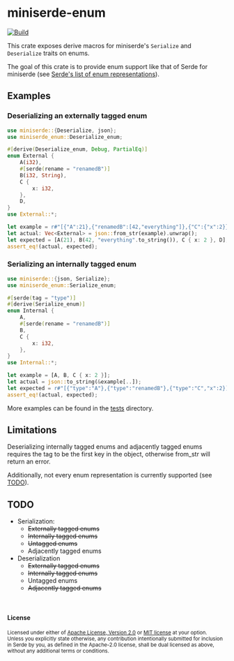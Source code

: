 # miniserde-enum

[![Build](https://github.com/etwyniel/miniserde-enum/workflows/Build/badge.svg)](https://github.com/etwyniel/miniserde-enum/actions)

This crate exposes derive macros for miniserde's `Serialize` and `Deserialize`
traits on enums.

The goal of this crate is to provide enum support like that of Serde for
miniserde (see [Serde's list of enum representations](https://serde.rs/enum-representations.html)).

## Examples

### Deserializing an externally tagged enum
```rust
use miniserde::{Deserialize, json};
use miniserde_enum::Deserialize_enum;

#[derive(Deserialize_enum, Debug, PartialEq)]
enum External {
    A(i32),
    #[serde(rename = "renamedB")]
    B(i32, String),
    C {
        x: i32,
    },
    D,
}
use External::*;

let example = r#"[{"A":21},{"renamedB":[42,"everything"]},{"C":{"x":2}},"D"]"#;
let actual: Vec<External> = json::from_str(example).unwrap();
let expected = [A(21), B(42, "everything".to_string()), C { x: 2 }, D];
assert_eq!(actual, expected);
```

### Serializing an internally tagged enum
```rust
use miniserde::{json, Serialize};
use miniserde_enum::Serialize_enum;

#[serde(tag = "type")]
#[derive(Serialize_enum)]
enum Internal {
    A,
    #[serde(rename = "renamedB")]
    B,
    C {
        x: i32,
    },
}
use Internal::*;

let example = [A, B, C { x: 2 }];
let actual = json::to_string(&example[..]);
let expected = r#"[{"type":"A"},{"type":"renamedB"},{"type":"C","x":2}]"#;
assert_eq!(actual, expected);
```

More examples can be found in the [tests](https://github.com/etwyniel/miniserde-enum/tree/master/tests)
directory.

## Limitations

Deserializing internally tagged enums and adjacently tagged enums requires
the tag to be the first key in the object, otherwise from\_str will return
an error.

Additionally, not every enum representation is currently supported
(see [TODO](#TODO)).

## TODO

- Serialization:
  - ~~Externally tagged enums~~
  - ~~Internally tagged enums~~
  - ~~Untagged enums~~
  - Adjacently tagged enums
- Deserialization
  - ~~Externally tagged enums~~
  - ~~Internally tagged enums~~
  - Untagged enums
  - ~~Adjacently tagged enums~~


<br>

#### License

<sup>
Licensed under either of <a href="LICENSE-APACHE">Apache License, Version
2.0</a> or <a href="LICENSE-MIT">MIT license</a> at your option.
</sup>

<br>

<sub>
Unless you explicitly state otherwise, any contribution intentionally submitted
for inclusion in Serde by you, as defined in the Apache-2.0 license, shall be
dual licensed as above, without any additional terms or conditions.
</sub>
